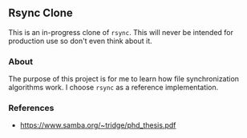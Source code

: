 ## Rsync Clone
This is an in-progress clone of `rsync`. This will never be intended for production use so don't even think about it.

### About
The purpose of this project is for me to learn how file synchronization algorithms work. I choose `rsync` as a reference implementation.


### References
- https://www.samba.org/~tridge/phd_thesis.pdf
